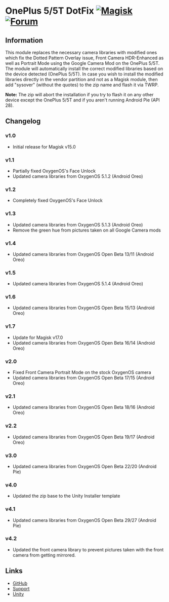 # OnePlus 5/5T DotFix [![Magisk](https://img.shields.io/badge/Magisk-19%2B-00B39B.svg?style=flat-square)](https://forum.xda-developers.com/apps/magisk/official-magisk-v7-universal-systemless-t3473445) [![Forum](https://img.shields.io/badge/XDA-Forums-f59714.svg?style=flat-square)](https://forum.xda-developers.com/oneplus-5/themes/google-camera-hdr-t3655215)

## Information
This module replaces the necessary camera libraries with modified ones which fix the Dotted Pattern Overlay issue, Front Camera HDR-Enhanced as well as Portrait Mode using the Google Camera Mod on the OnePlus 5/5T. The module will automatically install the correct modified libraries based on the device detected (OnePlus 5/5T). In case you wish to install the modified libraries directly in the vendor partition and not as a Magisk module, then add "sysover" (without the quotes) to the zip name and flash it via TWRP.

**Note:** The zip will abort the installation if you try to flash it on any other device except the OnePlus 5/5T and if you aren't running Android Pie (API 28).

## Changelog
### v1.0
- Initial release for Magisk v15.0

### v1.1
- Partially fixed OxygenOS's Face Unlock
- Updated camera libraries from OxygenOS 5.1.2 (Android Oreo)

### v1.2
- Completely fixed OxygenOS's Face Unlock

### v1.3
- Updated camera libraries from OxygenOS 5.1.3 (Android Oreo)
- Remove the green hue from pictures taken on all Google Camera mods

### v1.4
- Updated camera libraries from OxygenOS Open Beta 13/11 (Android Oreo)

### v1.5
- Updated camera libraries from OxygenOS 5.1.4 (Android Oreo)

### v1.6
- Updated camera libraries from OxygenOS Open Beta 15/13 (Android Oreo)

### v1.7
- Update for Magisk v17.0
- Updated camera libraries from OxygenOS Open Beta 16/14 (Android Oreo)

### v2.0
- Fixed Front Camera Portrait Mode on the stock OxygenOS camera
- Updated camera libraries from OxygenOS Open Beta 17/15 (Android Oreo)

### v2.1
- Updated camera libraries from OxygenOS Open Beta 18/16 (Android Oreo)

### v2.2
- Updated camera libraries from OxygenOS Open Beta 19/17 (Android Oreo)

### v3.0
- Updated camera libraries from OxygenOS Open Beta 22/20 (Android Pie)

### v4.0
- Updated the zip base to the Unity Installer template

### v4.1
- Updated camera libraries from OxygenOS Open Beta 29/27 (Android Pie)

### v4.2
- Updated the front camera library to prevent pictures taken with the front camera from getting mirrored.

## Links
* [GitHub](https://github.com/nipunnarang/oneplusdotfix)
* [Support](https://forum.xda-developers.com/oneplus-5/themes/google-camera-hdr-t3655215)
* [Unity](https://github.com/Zackptg5/Unity)

